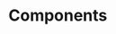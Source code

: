 <!-- Space: Projects -->
<!-- Parent: ZshZed -->
<!-- Title: Components ZshZed -->
<!-- Label: ZshZed -->
<!-- Label: Project -->
<!-- Label: Components -->
<!-- Include: disclaimer.md -->
<!-- Include: ac:toc -->

# Components
